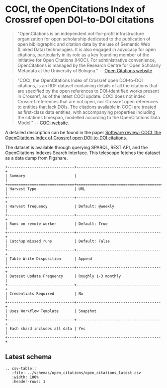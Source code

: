 # COCI, the OpenCitations Index of Crossref open DOI-to-DOI citations

>"OpenCitations is an independent not-for-profit infrastructure organization for open scholarship dedicated to the publication of open bibliographic and citation data by the use of Semantic Web (Linked Data) technologies. It is also engaged in advocacy for open citations, particularly in its role as a key founding member of the Initiative for Open Citations (I4OC). For administrative convenience, OpenCitations is managed by the Research Centre for Open Scholarly Metadata at the University of Bologna."
-- [Open Citations website](https://unpaywall.org/).

>"COCI, the OpenCitations Index of Crossref open DOI-to-DOI citations, is an RDF dataset containing details of all the citations that are specified by the open references to DOI-identified works present in Crossref, as of the latest COCI update. COCI does not index Crossref references that are not open, nor Crossref open references to entities that lack DOIs. The citations available in COCI are treated as first-class data entities, with accompanying properties including the citations timespan, modelled according to the OpenCitations Data Model." -- [COCI website](http://opencitations.net/index/coci).

A detailed description can be found in the paper [Software review: COCI, the OpenCitations Index of Crossref open DOI-to-DOI citations](https://doi.org/10.1007/s11192-019-03217-6).

The dataset is available through querying SPARQL, REST API, and the OpenCitations Indexes Search Interface.  This telescope fetches the dataset as a data dump from Figshare.


 ```eval_rst
+------------------------------+--------------------------------------+
| Summary                      |                                      |
+==============================+======================================+
| Harvest Type                 | URL                                  |
+------------------------------+--------------------------------------+
| Harvest frequency            | Default: @weekly                     |
+------------------------------+--------------------------------------+
| Runs on remote worker        | Default: True                        |
+------------------------------+--------------------------------------+
| Catchup missed runs          | Default: False                       |
+------------------------------+--------------------------------------+
| Table Write Disposition      | Append                               |
+------------------------------+--------------------------------------+
| Dataset Update Frequency     | Roughly 1-3 monthly                  |
+------------------------------+--------------------------------------+
| Credentials Required         | No                                   |
+------------------------------+--------------------------------------+
| Uses Workflow Template       | Snapshot                             |
+------------------------------+--------------------------------------+
| Each shard includes all data | Yes                                  |
+------------------------------+--------------------------------------+
```

## Latest schema
``` eval_rst
.. csv-table::
   :file: ../schemas/open_citations/open_citations_latest.csv
   :width: 100%
   :header-rows: 1
```